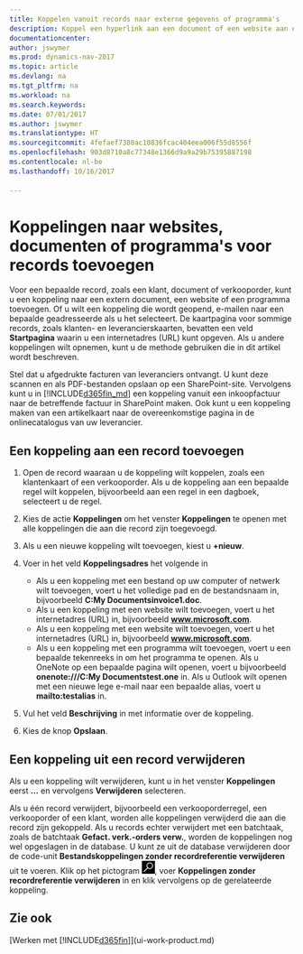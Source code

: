 ```yaml
---
title: Koppelen vanuit records naar externe gegevens of programma's
description: Koppel een hyperlink aan een document of een website aan een bepaalde record, zoals een klant of document.
documentationcenter: 
author: jswymer
ms.prod: dynamics-nav-2017
ms.topic: article
ms.devlang: na
ms.tgt_pltfrm: na
ms.workload: na
ms.search.keywords: 
ms.date: 07/01/2017
ms.author: jswymer
ms.translationtype: HT
ms.sourcegitcommit: 4fefaef7380ac10836fcac404eea006f55d8556f
ms.openlocfilehash: 903d8710a8c77348e1366d9a9a29b75395887198
ms.contentlocale: nl-be
ms.lasthandoff: 10/16/2017

---
```

# <a name="adding-links-to-websites-documents-or-programs-on-records"></a>Koppelingen naar websites, documenten of programma's voor records toevoegen
Voor een bepaalde record, zoals een klant, document of verkooporder, kunt u een koppeling naar een extern document, een website of een programma toevoegen. Of u wilt een koppeling die wordt geopend, e-mailen naar een bepaalde geadresseerde als u het selecteert. De kaartpagina voor sommige records, zoals klanten- en leverancierskaarten, bevatten een veld **Startpagina** waarin u een internetadres (URL) kunt opgeven. Als u andere koppelingen wilt opnemen, kunt u de methode gebruiken die in dit artikel wordt beschreven.

Stel dat u afgedrukte facturen van leveranciers ontvangt. U kunt deze scannen en als PDF-bestanden opslaan op een SharePoint-site. Vervolgens kunt u in [!INCLUDE[d365fin_md](includes/d365fin_md.md)] een koppeling vanuit een inkoopfactuur naar de betreffende factuur in SharePoint maken. Ook kunt u een koppeling maken van een artikelkaart naar de overeenkomstige pagina in de onlinecatalogus van uw leverancier.
  
## <a name="to-add-a-link-on-a-record"></a>Een koppeling aan een record toevoegen   
  
1.  Open de record waaraan u de koppeling wilt koppelen, zoals een klantenkaart of een verkooporder. Als u de koppeling aan een bepaalde regel wilt koppelen, bijvoorbeeld aan een regel in een dagboek, selecteert u de regel.  
  
2.  Kies de actie **Koppelingen** om het venster **Koppelingen** te openen met alle koppelingen die aan die record zijn toegevoegd.

3. Als u een nieuwe koppeling wilt toevoegen, kiest u **+nieuw**. 
  
4.  Voer in het veld **Koppelingsadres** het volgende in

    -   Als u een koppeling met een bestand op uw computer of netwerk wilt toevoegen, voert u het volledige pad en de bestandsnaam in, bijvoorbeeld **C:My Documentsinvoice1.doc**.
    -   Als u een koppeling met een website wilt toevoegen, voert u het internetadres (URL) in, bijvoorbeeld **www.microsoft.com**. 
    -   Als u een koppeling met een website wilt toevoegen, voert u het internetadres (URL) in, bijvoorbeeld **www.microsoft.com**. 
    -   Als u een koppeling met een programma wilt toevoegen, voert u een bepaalde tekenreeks in om het programma te openen. Als u OneNote op een bepaalde pagina wilt openen, voert u bijvoorbeeld **onenote:///C:My Documentstest.one** in. Als u Outlook wilt openen met een nieuwe lege e-mail naar een bepaalde alias, voert u **mailto:testalias** in.  
  
5.  Vul het veld **Beschrijving** in met informatie over de koppeling.  
  
6.  Kies de knop **Opslaan**.  
  
## <a name="to-delete-a-link-from-a-record"></a>Een koppeling uit een record verwijderen  
  
Als u een koppeling wilt verwijderen, kunt u in het venster **Koppelingen** eerst **…** en vervolgens **Verwijderen** selecteren.

Als u één record verwijdert, bijvoorbeeld een verkooporderregel, een verkooporder of een klant, worden alle koppelingen verwijderd die aan die record zijn gekoppeld. Als u records echter verwijdert met een batchtaak, zoals de batchtaak **Gefact. verk.-orders verw.**, worden de koppelingen nog wel opgeslagen in de database. U kunt ze uit de database verwijderen door de code-unit **Bestandskoppelingen zonder recordreferentie verwijderen** uit te voeren. Klik op het pictogram ![Zoeken naar pagina of rapport](media/ui-search/search_small.png "pictogram Zoeken naar pagina of rapport"), voer **Koppelingen zonder recordreferentie verwijderen** in en klik vervolgens op de gerelateerde koppeling.   
  
<!-- ### To run delete orphaned record links  
  
1.  Choose the ![Search for Page or Report](media/ui-search/search_small.png "Search for Page or Report icon") icon, enter **Data Deletion**, and then choose the related link.  
  
2.  On the **Data Deletion** page, choose **Tasks**, and then choose **Delete Orphaned Record Links**.  -->
  
## <a name="see-also"></a>Zie ook  
[Werken met [!INCLUDE[d365fin](includes/d365fin_md.md)]](ui-work-product.md)  
